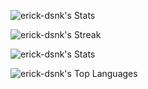 ![erick-dsnk's Stats](https://github-readme-stats-five-flame-37.vercel.app/api?username=erick-dsnk&theme=tokyonight&show_icons=true&hide_border=true&count_private=true)

![erick-dsnk's Streak](https://github-readme-stats-five-flame-37.vercel.app/?user=erick-dsnk&theme=tokyonight&hide_border=true)

![erick-dsnk's Stats](https://github-readme-stats.vercel.app/api?username=erick-dsnk&theme=dracula&show_icons=true&hide_border=true&count_private=true)

![erick-dsnk's Top Languages](https://github-readme-stats-five-flame-37.vercel.app/api/top-langs/?username=erick-dsnk&theme=tokyonight&show_icons=true&hide_border=true&layout=compact)
